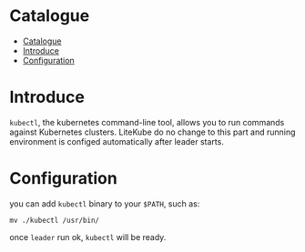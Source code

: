 # Catalogue

- [Catalogue](#catalogue)
- [Introduce](#introduce)
- [Configuration](#configuration)
# Introduce

`kubectl`, the kubernetes command-line tool, allows you to run commands against Kubernetes clusters. LiteKube do no change to this part and running environment is configed automatically after leader starts.

# Configuration
you can add `kubectl` binary to your `$PATH`, such as:

```shell
mv ./kubectl /usr/bin/
```

once `leader` run ok, `kubectl` will be ready.
